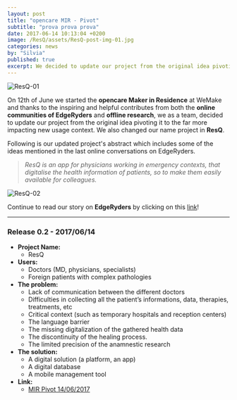 ```yaml
---
layout: post
title: "opencare MIR - Pivot"
subtitle: "prova prova prova"
date: 2017-06-14 10:13:04 +0200
image: /ResQ/assets/ResQ-post-img-01.jpg
categories: news
by: "Silvia"
published: true
excerpt: We decided to update our project from the original idea pivoting it to the far more impacting new usage context. We also changed our name project in <b>ResQ</b>.
---
```


<img src="https://opencarecc.github.io/ResQ/assets/ResQ-post-img-01.jpg" alt="ResQ-01">

On 12th of June we started the <b>opencare Maker in Residence</b> at WeMake and thanks to the inspiring and helpful contributes from both the <b>online communities of EdgeRyders</b> and <b>offline research</b>, we as a team, decided to update our project from the original idea pivoting it to the far more impacting new usage context. We also changed our name project in <b>ResQ</b>.

Following is our updated project's abstract which includes some of the ideas mentioned in the last online conversations on EdgeRyders.

<blockquote><i>ResQ is an app for physicians working in emergency contexts, that digitalise the health information of patients, so to make them easily available for colleagues.</i></blockquote>

<img src="https://opencarecc.github.io/ResQ/assets/ResQ-post-img-ResQ-board-02.jpg" alt="ResQ-02">

Continue to read our story on <b>EdgeRyders</b> by clicking on this [link](https://edgeryders.eu/t/mir-application-doc-doc-now-resq/6578/6)!

***

### Release 0.2 - 2017/06/14

* <b>Project Name:</b>
  * ResQ
* <b>Users:</b>
  * Doctors (MD, physicians, specialists)
  * Foreign patients with complex pathologies
* <b>The problem:</b>
  * Lack of communication between the different doctors
  * Difficulties in collecting all the patient’s informations, data, therapies, treatments, etc
  * Critical context (such as temporary hospitals and reception centers)
  * The language barrier
  * The missing digitalization of the gathered health data
  * The discontinuity of the healing process.
  * The limited precision of the anamnestic research
* <b>The solution:</b>
  * A digital solution (a platform, an app)
  * A digital database
  * A mobile management tool
* <b>Link:</b>
  * [MIR Pivot 14/06/2017](https://edgeryders.eu/t/mir-application-doc-doc-now-resq/6578/6)
